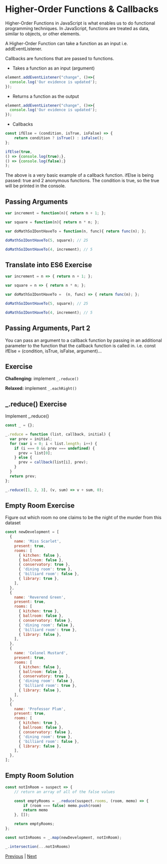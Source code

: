 # Higher-Order Functions & Callbacks

Higher-Order Functions in JavaScript is what enables us to do functional programming techniques. In JavaScript, functions are treated as data, similar to objects, or other elements.

A Higher-Order Function can take a function as an input i.e. addEventListener.

Callbacks are functions that are passed to functions.

- Takes a function as an input (argument)

```js
element.addEventListener("change", ()=>{
  console.log('Our evidence is updated');
});
```

- Returns a function as the output

```js
element.addEventListener("change", ()=>{
  console.log('Our evidence is updated');
});
```

- Callbacks

```js
const ifElse = (condition, isTrue, isFalse) => {
    return condition ? isTrue() : isFalse();
};

ifElse(true,
() => {console.log(true);},
() => {console.log(false);}
);
```

The above is a very basic example of a callback function. ifElse is being passed: true and 2 anonymous functions. The condition is true, so the true will be printed in the console.

## Passing Arguments

```js
var increment = function(n){ return n + 1; };

var square = function(n){ return n * n; };

var doMathSoIDontHaveTo = function(n, func){ return func(n); };

doMathSoIDontHaveTo(5, square); // 25

doMathSoIDontHaveTo(4, increment); // 5
```

## Translate into ES6 Exercise

```js
var increment = n => { return n + 1; };

var square = n => { return n * n; };

var doMathSoIDontHaveTo =  (n, func) => { return func(n); };

doMathSoIDontHaveTo(5, square); // 25

doMathSoIDontHaveTo(4, increment); // 5
```

## Passing Arguments, Part 2

You can pass an argument to a callback function by passing in an additional parameter to the function that the callback function is called in. i.e. const ifElse = (condition, isTrue, isFalse, argument)...

## Exercise

**Challenging:** implement `_.reduce()`

**Relaxed:** implement `_.eachRight()`

## _.reduce() Exercise

Implement _.reduce()

```js
const _ = {};

_.reduce = function (list, callback, initial) {
  var prev = initial;
  for (var i = 0; i < list.length; i++) {
    if (i === 0 && prev === undefined) {
      prev = list[0];
    } else {
      prev = callback(list[i], prev);
    }
  }
  return prev;
};

_.reduce([1, 2, 3], (v, sum) => v + sum, 0);
```

## Empty Room Exercise

Figure out which room no one claims to be the night of the murder from this dataset

```js
const newDevelopment = [
  {
    name: 'Miss Scarlet',
    present: true,
    rooms: [
      { kitchen: false },
      { ballroom: false },
      { conservatory: true },
      { 'dining room': true },
      { 'billiard room': false },
      { library: true },
    ],
  },
  {
    name: 'Reverend Green',
    present: true,
    rooms: [
      { kitchen: true },
      { ballroom: false },
      { conservatory: false },
      { 'dining room': false },
      { 'billiard room': true },
      { library: false },
    ],
  },
  {
    name: 'Colonel Mustard',
    present: true,
    rooms: [
      { kitchen: false },
      { ballroom: false },
      { conservatory: true },
      { 'dining room': false },
      { 'billiard room': true },
      { library: false },
    ],
  },
  {
    name: 'Professor Plum',
    present: true,
    rooms: [
      { kitchen: true },
      { ballroom: false },
      { conservatory: false },
      { 'dining room': true },
      { 'billiard room': false },
      { library: false },
    ],
  },
];
```

## Empty Room Solution

```js
const notInRoom = suspect => {
    // return an array of all of the false values

    const emptyRooms = _.reduce(suspect.rooms, (room, memo) => {
        if (room === false) memo.push(room)
        return memo
    }, []);

    return emptyRooms;
};

const notInRooms = _.map(newDevelopment, notInRoom);

_.intersection(...notInRooms)
```

[Previous](08.scope.md) | [Next](10.functional-utilities.md)
